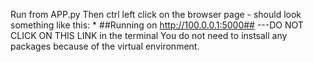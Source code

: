 Run from APP.py 
Then ctrl left click on the browser page - should look something like this:  * ##Running on http://100.0.0.1:5000## ---DO NOT CLICK ON THIS LINK    in the terminal
You do not need to instsall any packages because of the virtual environment. 
